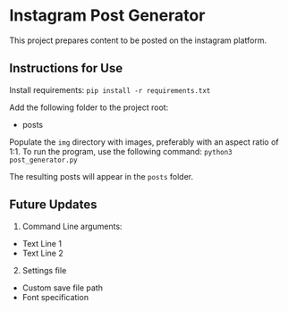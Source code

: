 # Instagram Post Generator

This project prepares content to be posted on the instagram platform.

## Instructions for Use

Install requirements:
`pip install -r requirements.txt`

Add the following folder to the project root:
- posts

Populate the `img` directory with images, preferably with an aspect ratio of 1:1. To run the program, use the following command:
`python3 post_generator.py`

The resulting posts will appear in the `posts` folder.

## Future Updates

1. Command Line arguments:
- Text Line 1
- Text Line 2

2. Settings file
- Custom save file path
- Font specification
